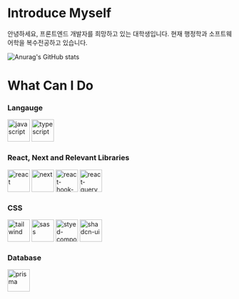 # Introduce Myself
안녕하세요, 프론트엔드 개발자를 희망하고 있는 대학생입니다.
현재 행정학과 소프트웨어학을 복수전공하고 있습니다.

![Anurag's GitHub stats](https://github-readme-stats.vercel.app/api?username=JaeHyunLee123&show_icons=true&theme=radical)

# What Can I Do
### Langauge
<img alt="javascript" src="https://github.com/JaeHyunLee123/JaeHyunLee123/assets/104538469/ab127aa2-1f70-41f2-9e4b-9ca2baa608c0" width="50" height="50">
<img alt="typescript" src="https://github.com/JaeHyunLee123/JaeHyunLee123/assets/104538469/379f8462-2e9a-4955-9fda-0c7be714b42b" width="50" height="50">

### React, Next and Relevant Libraries
<img alt="react" src="https://github.com/JaeHyunLee123/JaeHyunLee123/assets/104538469/db291ccb-0431-4901-b4f9-6948a01cedbe" width="50" height="50">
<img alt="next" src="https://github.com/JaeHyunLee123/JaeHyunLee123/assets/104538469/ac7a743d-5a4e-43e1-8acf-00e98d0c8af3" width="50" height="50">
<img alt="react-hook-form" src="https://github.com/JaeHyunLee123/JaeHyunLee123/assets/104538469/41dc2d94-5403-4479-8831-a55c9b6dc196" width="50" height="50">
<img alt="react-query" src="https://github.com/JaeHyunLee123/JaeHyunLee123/assets/104538469/115ae3bf-ba9a-4dbe-b0b3-196d92edace0" width="50" height="50">

### CSS
<img alt="tailwind" src="https://github.com/JaeHyunLee123/JaeHyunLee123/assets/104538469/9ab5b878-1d5e-402d-bab1-ba3ad493a552" width="50" height="50">
<img alt="sass" src="https://github.com/JaeHyunLee123/JaeHyunLee123/assets/104538469/115ae3bf-ba9a-4dbe-b0b3-196d92edace0" width="50" height="50">
<img alt="styed-component" src="https://github.com/JaeHyunLee123/JaeHyunLee123/assets/104538469/ef6d2653-0814-464d-9c45-dd7fe9ecc348" width="50" height="50">
<img alt="shadcn-ui" src="https://github.com/JaeHyunLee123/JaeHyunLee123/assets/104538469/227d40ed-f509-46b6-a8c8-7c44ec086864" width="50" height="50">

### Database
<img alt="prisma" src="https://github.com/JaeHyunLee123/JaeHyunLee123/assets/104538469/49b1240c-89b6-465f-bdeb-8e0b84b65c13&style=for-the-badge" width="50" height="50">

<!--
**JaeHyunLee123/JaeHyunLee123** is a ✨ _special_ ✨ repository because its `README.md` (this file) appears on your GitHub profile.

Here are some ideas to get you started:

- 🔭 I’m currently working on ...
- 🌱 I’m currently learning ...
- 👯 I’m looking to collaborate on ...
- 🤔 I’m looking for help with ...
- 💬 Ask me about ...
- 📫 How to reach me: ...
- 😄 Pronouns: ...
- ⚡ Fun fact: ...
-->
